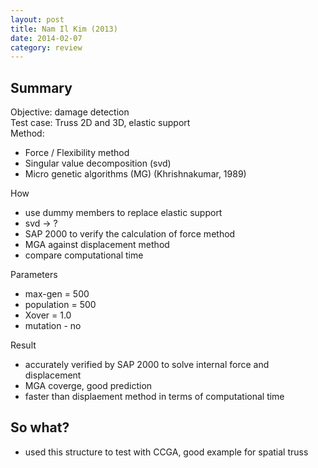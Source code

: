 ```yaml
---
layout: post
title: Nam Il Kim (2013)
date: 2014-02-07
category: review
---
```


## Summary ##

Objective\: damage detection  
Test case\: Truss 2D and 3D, elastic support  
Method\: 

*  Force / Flexibility method  
*  Singular value decomposition (svd)
*  Micro genetic algorithms (MG) (Khrishnakumar, 1989)
  
How

* use dummy members to replace elastic support
* svd -> ?
* SAP 2000 to verify the calculation of force method
* MGA against displacement method
* compare computational time
 
Parameters

* max-gen = 500
* population = 500
* Xover = 1.0
* mutation - no

Result

* accurately verified by SAP 2000 to solve internal force and displacement
* MGA coverge, good prediction
* faster than displaement method in terms of computational time
 
## So what? ##

* used this structure to test with CCGA, good example for spatial truss
